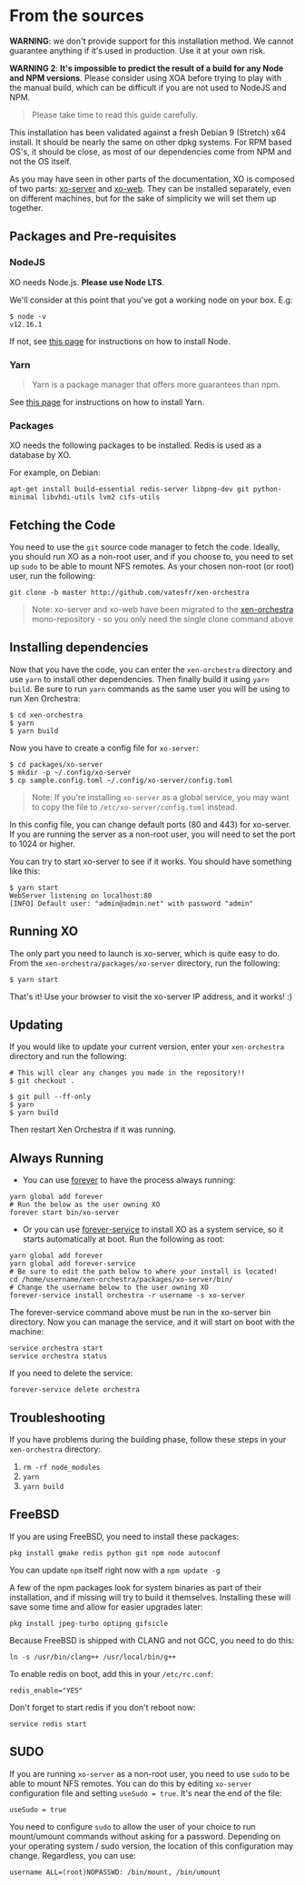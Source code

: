 # From the sources

**WARNING**: we don't provide support for this installation method. We cannot guarantee anything if it's used in production. Use it at your own risk.

**WARNING 2**: **It's impossible to predict the result of a build for any Node and NPM versions**. Please consider using XOA before trying to play with the manual build, which can be difficult if you are not used to NodeJS and NPM.

> Please take time to read this guide carefully.

This installation has been validated against a fresh Debian 9 (Stretch) x64 install. It should be nearly the same on other dpkg systems. For RPM based OS's, it should be close, as most of our dependencies come from NPM and not the OS itself.

As you may have seen in other parts of the documentation, XO is composed of two parts: [xo-server](https://github.com/vatesfr/xen-orchestra/tree/master/packages/xo-server/) and [xo-web](https://github.com/vatesfr/xen-orchestra/tree/master/packages/xo-web/). They can be installed separately, even on different machines, but for the sake of simplicity we will set them up together.

## Packages and Pre-requisites

### NodeJS

XO needs Node.js. **Please use Node LTS**.

We'll consider at this point that you've got a working node on your box. E.g:

```
$ node -v
v12.16.1
```

If not, see [this page](https://nodejs.org/en/download/package-manager/) for instructions on how to install Node.

### Yarn

> Yarn is a package manager that offers more guarantees than npm.

See [this page](https://yarnpkg.com/en/docs/install#debian-stable) for instructions on how to install Yarn.

### Packages

XO needs the following packages to be installed. Redis is used as a database by XO.

For example, on Debian:

```
apt-get install build-essential redis-server libpng-dev git python-minimal libvhdi-utils lvm2 cifs-utils
```

## Fetching the Code

You need to use the `git` source code manager to fetch the code. Ideally, you should run XO as a non-root user, and if you choose to, you need to set up `sudo` to be able to mount NFS remotes. As your chosen non-root (or root) user, run the following:

```
git clone -b master http://github.com/vatesfr/xen-orchestra
```

> Note: xo-server and xo-web have been migrated to the [xen-orchestra](https://github.com/vatesfr/xen-orchestra) mono-repository - so you only need the single clone command above

## Installing dependencies

Now that you have the code, you can enter the `xen-orchestra` directory and use `yarn` to install other dependencies. Then finally build it using `yarn build`. Be sure to run `yarn` commands as the same user you will be using to run Xen Orchestra:

```
$ cd xen-orchestra
$ yarn
$ yarn build
```

Now you have to create a config file for `xo-server`:

```
$ cd packages/xo-server
$ mkdir -p ~/.config/xo-server
$ cp sample.config.toml ~/.config/xo-server/config.toml
```

> Note: If you're installing `xo-server` as a global service, you may want to copy the file to `/etc/xo-server/config.toml` instead.

In this config file, you can change default ports (80 and 443) for xo-server. If you are running the server as a non-root user, you will need to set the port to 1024 or higher.

You can try to start xo-server to see if it works. You should have something like this:

```
$ yarn start
WebServer listening on localhost:80
[INFO] Default user: "admin@admin.net" with password "admin"
```

## Running XO

The only part you need to launch is xo-server, which is quite easy to do. From the `xen-orchestra/packages/xo-server` directory, run the following:

```
$ yarn start
```

That's it! Use your browser to visit the xo-server IP address, and it works! :)

## Updating

If you would like to update your current version, enter your `xen-orchestra` directory and run the following:

```
# This will clear any changes you made in the repository!!
$ git checkout .

$ git pull --ff-only
$ yarn
$ yarn build
```

Then restart Xen Orchestra if it was running.

## Always Running

- You can use [forever](https://github.com/nodejitsu/forever) to have the process always running:

```
yarn global add forever
# Run the below as the user owning XO
forever start bin/xo-server
```

- Or you can use [forever-service](https://github.com/zapty/forever-service) to install XO as a system service, so it starts automatically at boot. Run the following as root:

```
yarn global add forever
yarn global add forever-service
# Be sure to edit the path below to where your install is located!
cd /home/username/xen-orchestra/packages/xo-server/bin/
# Change the username below to the user owning XO
forever-service install orchestra -r username -s xo-server
```

The forever-service command above must be run in the xo-server bin directory. Now you can manage the service, and it will start on boot with the machine:

```
service orchestra start
service orchestra status
```

If you need to delete the service:

```
forever-service delete orchestra
```

## Troubleshooting

If you have problems during the building phase, follow these steps in your `xen-orchestra` directory:

1. `rm -rf node_modules`
1. `yarn`
1. `yarn build`

## FreeBSD

If you are using FreeBSD, you need to install these packages:

```
pkg install gmake redis python git npm node autoconf
```

You can update `npm` itself right now with a `npm update -g`

A few of the npm packages look for system binaries as part of their installation, and if missing will try to build it themselves. Installing these will save some time and allow for easier upgrades later:

```
pkg install jpeg-turbo optipng gifsicle
```

Because FreeBSD is shipped with CLANG and not GCC, you need to do this:

```
ln -s /usr/bin/clang++ /usr/local/bin/g++
```

To enable redis on boot, add this in your `/etc/rc.conf`:

```
redis_enable="YES"
```

Don't forget to start redis if you don't reboot now:

```
service redis start
```

## SUDO

If you are running `xo-server` as a non-root user, you need to use `sudo` to be able to mount NFS remotes. You can do this by editing `xo-server` configuration file and setting `useSudo = true`. It's near the end of the file:

```
useSudo = true
```

You need to configure `sudo` to allow the user of your choice to run mount/umount commands without asking for a password. Depending on your operating system / sudo version, the location of this configuration may change. Regardless, you can use:

```
username ALL=(root)NOPASSWD: /bin/mount, /bin/umount
```

